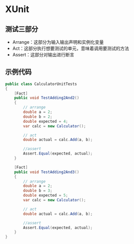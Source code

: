 # XUnit

## 测试三部分

-   Arrange：这部分为输入输出声明和实例化变量
-   Act：这部分执行想要测试的单元，意味着调用要测试的方法
-   Assert：这部分对输出进行断言

## 示例代码

```csharp
public class CalculatorUnitTests
{
    [Fact]
    public void TestAdding2And2()
    {
        // arrange
        double a = 2;
        double b = 2;
        double expected = 4;
        var calc = new Calculator();

        // act
        double actual = calc.Add(a, b);

        //assert
        Assert.Equal(expected, actual);
    }

    [Fact]
    public void TestAdding2And3()
    {
        // arrange
        double a = 2;
        double b = 3;
        double expected = 5;
        var calc = new Calculator();

        // act
        double actual = calc.Add(a, b);

        //assert
        Assert.Equal(expected, actual);
    }
}
```
